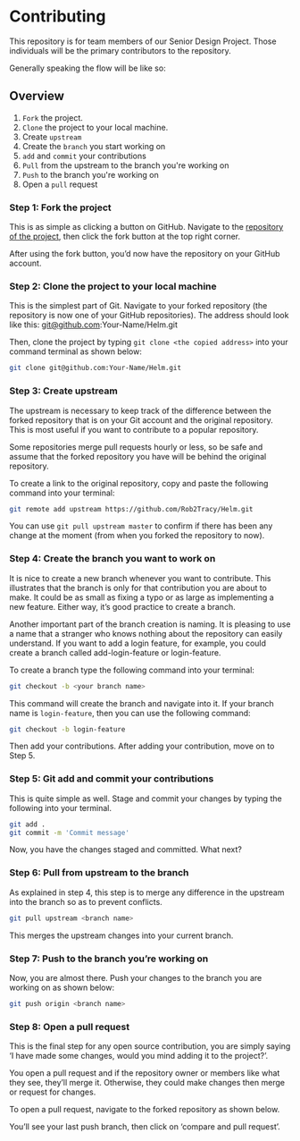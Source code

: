 # Contributing

This repository is for team members of our Senior Design Project. Those individuals will be the primary contributors to the repository.

Generally speaking the flow will be like so:

## Overview

1. `Fork` the project.
2. `Clone` the project to your local machine.
3. Create `upstream`
4. Create the `branch` you start working on
5. `add` and `commit` your contributions
6. `Pull` from the upstream to the branch you're working on
7. `Push` to the branch you're working on
8. Open a `pull` request

### Step 1: Fork the project

This is as simple as clicking a button on GitHub. Navigate to the [repository of the project](https://github.com/Rob2Tracy/Helm), then click the fork button at the top right corner.

After using the fork button, you’d now have the repository on your GitHub account.

### Step 2: Clone the project to your local machine

This is the simplest part of Git. Navigate to your forked repository (the repository is now one of your GitHub repositories). The address should look like this: git@github.com:Your-Name/Helm.git

Then, clone the project by typing `git clone <the copied address>` into your command terminal as shown below:

```bash
git clone git@github.com:Your-Name/Helm.git
```

### Step 3: Create upstream

The upstream is necessary to keep track of the difference between the forked repository that is on your Git account and the original repository. This is most useful if you want to contribute to a popular repository.

Some repositories merge pull requests hourly or less, so be safe and assume that the forked repository you have will be behind the original repository.

To create a link to the original repository, copy and paste the following command into your terminal:

```bash
git remote add upstream https://github.com/Rob2Tracy/Helm.git
```

You can use `git pull upstream master` to confirm if there has been any change at the moment (from when you forked the repository to now).

### Step 4: Create the branch you want to work on

It is nice to create a new branch whenever you want to contribute. This illustrates that the branch is only for that contribution you are about to make. It could be as small as fixing a typo or as large as implementing a new feature. Either way, it’s good practice to create a branch.

Another important part of the branch creation is naming. It is pleasing to use a name that a stranger who knows nothing about the repository can easily understand. If you want to add a login feature, for example, you could create a branch called add-login-feature or login-feature.

To create a branch type the following command into your terminal:

```bash
git checkout -b <your branch name>
```

This command will create the branch and navigate into it. If your branch name is `login-feature`, then you can use the following command:

```bash
git checkout -b login-feature
```

Then add your contributions. After adding your contribution, move on to Step 5.

### Step 5: Git add and commit your contributions

This is quite simple as well. Stage and commit your changes by typing the following into your terminal.

```bash
git add .
git commit -m 'Commit message'
```

Now, you have the changes staged and committed. What next?

### Step 6: Pull from upstream to the branch

As explained in step 4, this step is to merge any difference in the upstream into the branch so as to prevent conflicts.

```bash
git pull upstream <branch name>
```

This merges the upstream changes into your current branch.

### Step 7: Push to the branch you’re working on

Now, you are almost there. Push your changes to the branch you are working on as shown below:

```bash
git push origin <branch name>
```

### Step 8: Open a pull request

This is the final step for any open source contribution, you are simply saying ‘I have made some changes, would you mind adding it to the project?’.

You open a pull request and if the repository owner or members like what they see, they’ll merge it. Otherwise, they could make changes then merge or request for changes.

To open a pull request, navigate to the forked repository as shown below.

You’ll see your last push branch, then click on ‘compare and pull request’.
